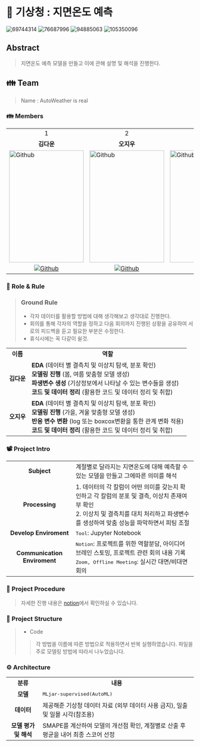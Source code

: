 # 🌄 기상청 : 지면온도 예측
![69744314](https://github.com/user-attachments/assets/c19b2e84-a357-4ddf-be78-2e8fbd40e1f0)
![76687996](https://github.com/user-attachments/assets/fa51738c-7890-45c2-b8d3-05715d756093)
![94885063](https://github.com/user-attachments/assets/dcc28d77-814b-44bf-b0a7-daaede6211f6)
![105350096](https://github.com/user-attachments/assets/2fad07e0-8441-46fd-8f4b-60870260e3f9)

## Abstract
> 지면온도 예측 모델을 만들고 이에 관해 설명 및 해석을 진행한다.

<h2> 👪 Team </h2>

> Name : AutoWeather is real

<h3> 👪 Members </h3>
<table>
  <tr>
    <td> <div align=center>  1 </div> </td>
    <td> <div align=center>  2 </div> </td>
    <td> <div align=center>  3 </div> </td>
    <td> <div align=center>  4 </div> </td>
  </tr>
  <tr>
    <td> <div align=center> <b>김다운</b> </div> </td>
    <td> <div align=center> <b>오지우</b> </div> </td>
    <td> <div align=center> <b>오지우</b> </div> </td>
    <td> <div align=center> <b>오지우</b> </div> </td>
  </tr>
  <tr>
    <td> <img alt="Github" src ="https://github.com/user-attachments/assets/c19b2e84-a357-4ddf-be78-2e8fbd40e1f0" width="200" height="300"/> </td>
    <td> <img alt="Github" src ="https://github.com/user-attachments/assets/fa51738c-7890-45c2-b8d3-05715d756093" width="200" height="300"/> </td>
    <td> <img alt="Github" src ="https://github.com/user-attachments/assets/dcc28d77-814b-44bf-b0a7-daaede6211f6" width="200" height="300"/> </td>
    <td> <img alt="Github" src ="https://github.com/user-attachments/assets/2fad07e0-8441-46fd-8f4b-60870260e3f9" width="200" height="300"/> </td>
  </tr>
  <tr>
    <td> <div align=center> <a href="https://github.com/Daw-ny"> <img alt="Github" src ="https://img.shields.io/badge/Github-181717.svg?&style=plastic&logo=Github&logoColor=white"/> </div> </td>
    <td> <div align=center> <a href="https://github.com/woooyen"> <img alt="Github" src ="https://img.shields.io/badge/Github-181717.svg?&style=plastic&logo=Github&logoColor=white"/> </div> </td>
    <td> <div align=center> <a href="https://github.com/woooyen"> <img alt="Github" src ="https://img.shields.io/badge/Github-181717.svg?&style=plastic&logo=Github&logoColor=white"/> </div> </td>
    <td> <div align=center> <a href="https://github.com/woooyen"> <img alt="Github" src ="https://img.shields.io/badge/Github-181717.svg?&style=plastic&logo=Github&logoColor=white"/> </div> </td>
  </tr>
</table>

<h3> 🛑 Role & Rule </h3>

> ### Ground Rule
> - 각자 데이터를 활용할 방법에 대해 생각해보고 생각대로 진행한다.
> - 회의를 통해 각자의 역할을 정하고 다음 회의까지 진행된 상황을 공유하여 서로의 피드백을 듣고 필요한 부분은 수정한다.
> - 휴식시에는 꼭 다같이 쉴것.


<table>
  <tr>
    <td> <div align=center> <b> 이름 </b> </div> </td>
    <td> <div align=center> <b> 역할 </b> </div> </td>
  </tr>
  <tr>
    <td> <div align=center> <b> 김다운 </b> </div> </td>
    <td> <b>EDA </b>(데이터 별 결측치 및 이상치 탐색, 분포 확인)</br> 
	 <b>모델링 진행 </b>(봄, 여름 맞춤형 모델 생성)</br>
	 <b>파생변수 생성 </b>(기상정보에서 나타날 수 있는 변수들을 생성)</br>
	 <b>코드 및 데이터 정리 </b>(활용한 코드 및 데이터 정리 및 취합) </td>
  </tr>
  <tr>
    <td> <div align=center> <b> 오지우 </b> </div> </td>
    <td> <b>EDA </b>(데이터 별 결측치 및 이상치 탐색, 분포 확인)</br>
	 <b>모델링 진행 </b>(가을, 겨울 맞춤형 모델 생성)</br>
	 <b>반응 변수 변환 </b>(log 또는 boxcox변환을 통한 관계 변화 적용)</br>
	 <b>코드 및 데이터 정리 </b>(활용한 코드 및 데이터 정리 및 취합) </td>
  </tr>
</table>

<h3> 📽️ Project Intro </h3>

<table>
  <tr>
    <td> <div align=center> <b> Subject </b> </div> </td>
    <td> 계절별로 달라지는 지면온도에 대해 예측할 수 있는 모델을 만들고 그에따른 의미를 해석 </td>
  </tr>
  <tr>
    <td> <div align=center> <b> Processing </b> </div> </td>
    <td> 1. 데이터의 각 칼럼이 어떤 의미를 갖는지 확인하고 각 칼럼의 분포 및 결측, 이상치 존재여부 확인 </br>
  	 2. 이상치 및 결측치를 대치 처리하고 파생변수를 생성하여 맞춤 성능을 파악하면서 피팅 조절 </td>
  </tr>
  <tr>
    <td> <div align=center> <b> Develop Enviroment </b> </div> </td>
    <td> <tt>Tool</tt>: Jupyter Notebook</td>
  </tr>
  <tr>
    <td> <div align=center> <b> Communication Enviroment </b> </div> </td>
    <td> <tt>Notion</tt>: 프로젝트를 위한 역할분담, 아이디어 브레인 스토밍, 프로젝트 관련 회의 내용 기록 </br>
	 <tt>Zoom, Offline Meeting</tt>: 실시간 대면/비대면 회의 </td>
  </tr>
</table>

<h3> 📆 Project Procedure </h3>

>  자세한 진행 내용은 [notion](https://www.notion.so/d52a18bf33b5403896132cc05fdbedaa?pvs=4)에서 확인하실 수 있습니다.

<h3> 📂 Project Structure </h3>

> - Code
>> 각 방법을 이름에 따른 방법으로 적용하면서 반복 실행하였습니다. 파일을 주로 모델링 방법에 따라서 나누었습니다.

<h3> ⚙️ Architecture </h3>
<table>
  <tr>
    <td> <div align=center> <b> 분류 </b> </div> </td>
    <td> <div align=center> <b> 내용 </b> </div> </td>
  </tr>
  <tr>
    <td> <div align=center> <b> 모델 </b> </div> </td>
    <td> <tt>MLjar-supervised(AutoML)</tt> </td>
  </tr>
  <tr>
    <td> <div align=center> <b> 데이터 </b> </div> </td>
    <td> 제공해준 기상청 데이터 자료 (외부 데이터 사용 금지), 일출 및 일몰 시각(참조용) </td>
  </tr>
  <tr>
    <td> <div align=center> <b> 모델 평가 및 해석 </b> </div> </td>
    <td> SMAPE를 계산하여 모델의 개선점 확인, 계절별로 산출 후 평균을 내어 최종 스코어 선정 </td>
  </tr>
</table>
